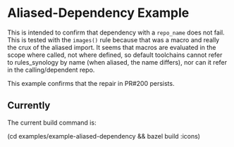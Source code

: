 # Aliased-Dependency Example

This is intended to confirm that dependency with a `repo_name` does not fail.  This is tested with the `images()` rule because that was a macro and really the crux of the aliased import.  It seems that macros are evaluated in the scope where called, not where defined, so default toolchains cannot refer to rules_synology by name (when aliased, the name differs), nor can it refer in the calling/dependent repo.

This example confirms that the repair in PR#200 persists.

## Currently

The current build command is:

(cd examples/example-aliased-dependency && bazel build :icons)
